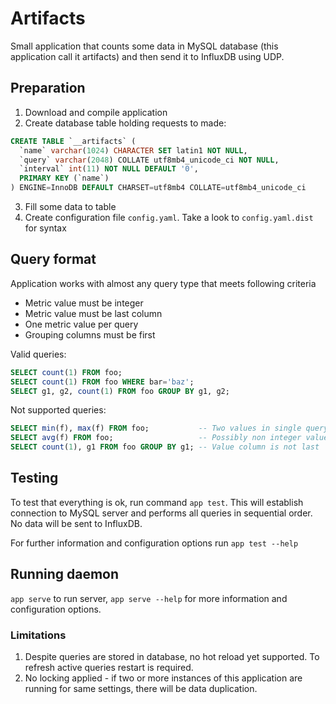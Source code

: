 # Artifacts

Small application that counts some data in MySQL database (this application call it artifacts) and then send it 
to InfluxDB using UDP.

## Preparation

1. Download and compile application
2. Create database table holding requests to made:
```sql
CREATE TABLE `__artifacts` (
  `name` varchar(1024) CHARACTER SET latin1 NOT NULL,
  `query` varchar(2048) COLLATE utf8mb4_unicode_ci NOT NULL,
  `interval` int(11) NOT NULL DEFAULT '0',
  PRIMARY KEY (`name`)
) ENGINE=InnoDB DEFAULT CHARSET=utf8mb4 COLLATE=utf8mb4_unicode_ci
```
3. Fill some data to table
4. Create configuration file `config.yaml`. Take a look to `config.yaml.dist` for syntax

## Query format

Application works with almost any query type that meets following criteria
- Metric value must be integer
- Metric value must be last column
- One metric value per query
- Grouping columns must be first

Valid queries:
```sql
SELECT count(1) FROM foo;
SELECT count(1) FROM foo WHERE bar='baz';
SELECT g1, g2, count(1) FROM foo GROUP BY g1, g2;
```

Not supported queries:
```sql
SELECT min(f), max(f) FROM foo;           -- Two values in single query
SELECT avg(f) FROM foo;                   -- Possibly non integer value
SELECT count(1), g1 FROM foo GROUP BY g1; -- Value column is not last
```

## Testing

To test that everything is ok, run command `app test`.
This will establish connection to MySQL server and performs all queries in sequential order.
No data will be sent to InfluxDB.

For further information and configuration options run `app test --help`

## Running daemon

`app serve` to run server, `app serve --help` for more information and configuration options.

### Limitations

1. Despite queries are stored in database, no hot reload yet supported. To refresh active queries
   restart is required.
2. No locking applied - if two or more instances of this application are running for same settings,
   there will be data duplication.